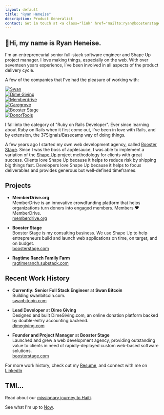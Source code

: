 ```yaml
---
layout: default
title: "Ryan Heneise"
description: Product Generalist
contact: Get in touch at <a class="link" href="mailto:ryan@boosterstage.com">ryan@boosterstage.com</a>
---
```


## 👋Hi, my name is Ryan Heneise.

I'm an entrepreneurial senior full-stack software engineer and Shape Up project manager. I love making things, especially on the web. With over seventeen years experience, I've been involved in all aspects of the product delivery cycle. 

A few of the companies that I've had the pleasure of working with: 

<div class="grid grid-cols-2 lg:grid-cols-3 gap-4 mt-12 mb-20">

  <div class="flex items-center justify-center"><a href="https://swanbitcoin.com/"><img alt="Swan" class="m-0 h-12" src="./assets/swan.png" /></a></div>
  <div class="flex items-center justify-center"><a href="https://boosterstage.com/portfolio/dime-giving/"><img alt="Dime Giving" class="m-0 h-12" src="./assets/dime-giving.png" /></a></div>
  <div class="flex items-center justify-center"><a href="https://memberdrive.org/"><img alt="Memberdrive" class="m-0 h-8" src="./assets/memberdrive.png" /></a></div>
  <div class="flex items-center justify-center"><a href="https://boosterstage.com/portfolio/caregrove/"><img alt="Caregrove" class="m-0 h-10" src="./assets/caregrove.png" /></a></div>
  <div class="flex items-center justify-center"><a href="https://boosterstage.com/"><img alt="Booster Stage" class="m-0 h-8" src="./assets/boosterstage.png" /></a></div>
  <div class="flex items-center justify-center"><a href="https://boosterstage.com/portfolio/donor-tools/"><img alt="DonorTools" class="m-0 h-8" src="./assets/donortools.png" /></a></div>
  <!-- <div class="flex items-center justify-center"><a href="https://biola.edu/"><img alt="Biola University" class="m-0 h-20" src="./assets/biola.png" /></a></div> -->

</div>


I fall into the category of "Ruby on Rails Developer". Ever since learning about Ruby on Rails when it first come out, I've been in love with Rails, and by extension, the 37Signals/Basecamp way of doing things. 

A few years ago I started my own web development agency, called [Booster Stage](https://boosterstage.com). Since I was the boss of applesauce, I was able to implement a variation of the [Shape Up](https://basecamp.com/shapeup) project methodology for clients with great success. Clients love Shape Up because it helps to reduce risk by shipping big things fast. Developers love Shape Up because it helps to focus deliverables and provides generous but well-defined timeframes.

## Projects

- **MemberDrive.org**\
  MemberDrive is an innovative crowdfunding platform that helps organizations turn donors into engaged members. Members ❤️ MemberDrive.\
	[memberdrive.org](https://memberdrive.org)

- **Booster Stage**\
  Booster Stage is my consulting business. We use Shape Up to help entrepreneurs build and launch web applications on time, on target, and on budget.\
  [boosterstage.com](https://boosterstage.com)

- **Ragtime Ranch Family Farm**\
  [ragtimeranch.substack.com](https://ragtimeranch.substack.com)
  
## Recent Work History

- <strong class="text-red-500">Currently:</strong> **Senior Full Stack Engineer** at **Swan Bitcoin**\
  Building swanbitcoin.com.\
  [swanbitcoin.com](https://swanbitcoin.com)

- **Lead Developer** at **Dime Giving**\
	Designed and built DimeGiving.com, an online donation platform backed by double-entry accounting backend. \
	[dimegiving.com](https://dimegiving.com)

- **Founder and Project Manager** at **Booster Stage**\
  Launched and grew a web development agency, providing outstanding value to clients in need of rapidly-deployed custom web-based software solutions.\
  [boosterstage.com](https://boosterstage.com)

For more work history, check out my [Resume](./resume), and connect with me on [LinkedIn](https://www.linkedin.com/in/heneise)

## TMI...

Read about our [missionary journey to Haiti](http://heneisefamily.substack.com).

See what I'm up to [Now](/now).
